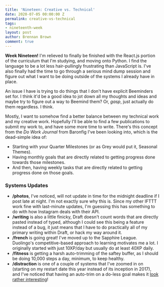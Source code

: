 ```yaml
---
title: 'Nineteen: Creative vs. Technical'
date: 2020-07-05 00:00:00 Z
permalink: creative-vs-technical
tags:
- nineteenth-week
layout: post
author: Brennan Brown
comment: true
---
```


**Week Nineteen!** I'm relieved to finally be finished with the React.js portion of the curriculum that I'm studying, and moving onto Python. I find the language to be a lot less hair-pullingly frustrating than JavaScript is. I've also finally had the time to go through a serious mind dump session and figure out what I want to be doing outside of the systems I already have in place. 

An issue I have is trying to do things that I don't have explicit Beeminders set for. I think it'd be a good idea to jot down all my thoughts and ideas and maybe try to figure out a way to Beemind them? Or, *gasp*, just actually do them regardless. I think.

Mostly, I want to somehow find a better balance between my technical work and my creative work. Hopefully I'll be able to find a few publications to submit my work to, and have some more time to write. There's this concept from the *Do Work Journal* from Baronfig I've been looking into, which is the dead-simple idea of: 

* Starting with your Quarter Milestones (or as Grey would put it, Seasonal Themes).
* Having monthly goals that are directly related to getting progress done towards those milestones.
* And then, having weekly tasks that are directly related to getting progress done on those goals.

### Systems Updates

* **/photos**, I've noticed, will not update in time for the midnight deadline if I post late at night. I'm not exactly sure why this is. Since my other IFTTT work fine with last-minute updates, I'm guessing this has something to do with how Instagram deals with their API.
* **/writing** is also a little finicky, Draft doesn't count words that are directly pasted instead of typed, although I could see this being a feature instead of a bug, it just means that I have to do practically all of my primary writing within Draft, or hack my way around it.
* **/french** is going great! I've moved up to the Sapphire League. Duolingo's competitive-based approach to learning motivates me a lot. I originally started with just 10XP/day but usually do at least 40XP daily.
* **/fitness** is getting a harsh auto-trimming of the saftey buffer, as I should be doing 10,000 steps a day, minimum, to keep healthy. 
* **/distraction** is one of a couple of systems that I've zoomed in on (starting on my restart date this year instead of its inception in 2017), and I've noticed that having an auto-trim on a do-less goal makes it [look rather interesting](https://www.beeminder.com/brennanbrown/distraction)!